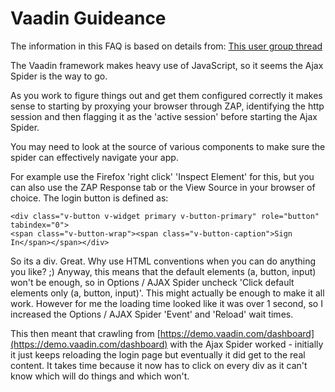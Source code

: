 # Vaadin Guideance

The information in this FAQ is based on details from: 
[This user group thread](https://groups.google.com/forum/#!topic/zaproxy-users/wXAX_5MmIxA)

The Vaadin framework makes heavy use of JavaScript, so it seems the Ajax Spider is the way to go.

As you work to figure things out and get them configured correctly it makes sense to starting by proxying your browser through ZAP, identifying the http session and then flagging it as the 'active session' before starting the Ajax Spider.

You may need to look at the source of various components to make sure the spider can effectively navigate your app.

For example use the Firefox 'right click' 'Inspect Element' for this, but you can also use the ZAP Response tab or the View Source in your browser of choice.
The login button is defined as:
```
<div class="v-button v-widget primary v-button-primary" role="button" tabindex="0">
<span class="v-button-wrap"><span class="v-button-caption">Sign In</span></span></div>
```
So its a div. Great. Why use HTML conventions when you can do anything you like? ;)
Anyway, this means that the default elements (a, button, input) won't be enough, so in Options / AJAX Spider uncheck 'Click default elements only (a, button, input)'. This might actually be enough to make it all work.
However for me the loading time looked like it was over 1 second, so I increased the Options / AJAX Spider 'Event' and 'Reload' wait times.

This then meant that crawling from [https://demo.vaadin.com/dashboard](https://demo.vaadin.com/dashboard) with the Ajax Spider worked - initially it just keeps reloading the login page but eventually it did get to the real content. It takes time because it now has to click on every div as it can't know which will do things and which won't.